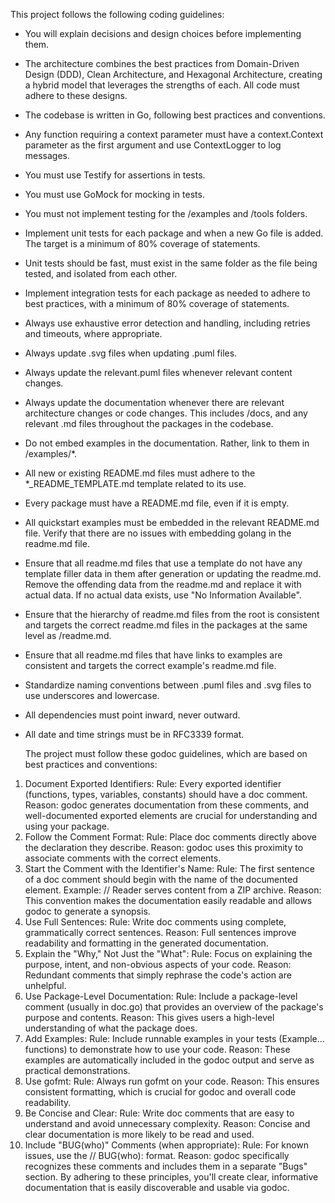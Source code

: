 This project follows the following coding guidelines:
* You will explain decisions and design choices before implementing them.
* The architecture combines the best practices from Domain-Driven Design (DDD), Clean Architecture, and Hexagonal Architecture, creating a hybrid model that leverages the strengths of each.  All code must adhere to these designs.
* The codebase is written in Go, following best practices and conventions.
* Any function requiring a context parameter must have a context.Context parameter as the first argument and use ContextLogger to log messages.
* You must use Testify for assertions in tests.
* You must use GoMock for mocking in tests.
* You must not implement testing for the /examples and /tools folders.
* Implement unit tests for each package and when a new Go file is added.  The target is a minimum of 80% coverage of statements.  
* Unit tests should be fast, must exist in the same folder as the file being tested, and isolated from each other.
* Implement integration tests for each package as needed to adhere to best practices, with a minimum of 80% coverage of statements.
* Always use exhaustive error detection and handling, including retries and timeouts, where appropriate.
* Always update .svg files when updating .puml files.
* Always update the relevant.puml files whenever relevant content changes.
* Always update the documentation whenever there are relevant architecture changes or code changes.  This includes /docs, and any relevant .md files throughout the packages in the codebase.
* Do not embed examples in the documentation.  Rather, link to them in /examples/*.
* All new or existing README.md files must adhere to the *_README_TEMPLATE.md template related to its use. 
* Every package must have a README.md file, even if it is empty.
* All quickstart examples must be embedded in the relevant README.md file.  Verify that there are no issues with embedding golang in the readme.md file.
* Ensure that all readme.md files that use a template do not have any template filler data in them after generation or updating the readme.md.  Remove the offending data from the readme.md and replace it with actual data.  If no actual data exists, use "No Information Available".
* Ensure that the hierarchy of readme.md files from the root is consistent and targets the correct readme.md files in the packages at the same level as /readme.md.
* Ensure that all readme.md files that have links to examples are consistent and targets the correct example's readme.md file.
* Standardize naming conventions between .puml files and .svg files to use underscores and lowercase.
* All dependencies must point inward, never outward.
* All date and time strings must be in RFC3339 format.

  The project must follow these godoc guidelines, which are based on best practices and conventions:
1. Document Exported Identifiers:
   Rule: Every exported identifier (functions, types, variables, constants) should have a doc comment.
   Reason: godoc generates documentation from these comments, and well-documented exported elements are crucial for understanding and using your package.
2. Follow the Comment Format:
   Rule: Place doc comments directly above the declaration they describe.
   Reason: godoc uses this proximity to associate comments with the correct elements.
3. Start the Comment with the Identifier's Name:
   Rule: The first sentence of a doc comment should begin with the name of the documented element.
   Example: // Reader serves content from a ZIP archive.
   Reason: This convention makes the documentation easily readable and allows godoc to generate a synopsis.
4. Use Full Sentences:
   Rule: Write doc comments using complete, grammatically correct sentences.
   Reason: Full sentences improve readability and formatting in the generated documentation.
5. Explain the "Why," Not Just the "What":
   Rule: Focus on explaining the purpose, intent, and non-obvious aspects of your code.
   Reason: Redundant comments that simply rephrase the code's action are unhelpful.
6. Use Package-Level Documentation:
   Rule: Include a package-level comment (usually in doc.go) that provides an overview of the package's purpose and contents.
   Reason: This gives users a high-level understanding of what the package does.
7. Add Examples:
   Rule: Include runnable examples in your tests (Example... functions) to demonstrate how to use your code.
   Reason: These examples are automatically included in the godoc output and serve as practical demonstrations.
8. Use gofmt:
   Rule: Always run gofmt on your code.
   Reason: This ensures consistent formatting, which is crucial for godoc and overall code readability.
9. Be Concise and Clear:
   Rule: Write doc comments that are easy to understand and avoid unnecessary complexity.
   Reason: Concise and clear documentation is more likely to be read and used.
10. Include "BUG(who)" Comments (when appropriate):
    Rule: For known issues, use the // BUG(who): format.
    Reason: godoc specifically recognizes these comments and includes them in a separate "Bugs" section.
    By adhering to these principles, you'll create clear, informative documentation that is easily discoverable and usable via godoc. 
